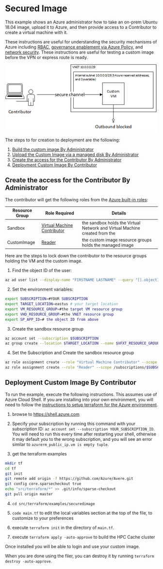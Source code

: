 # Secured Image

This example shows an Azure administrator how to take an on-prem Ubuntu 18.04 image, upload it to Azure, and then provide access to a Contributor to create a virtual machine with it.

These instructions are useful for understanding the security mechanisms of Azure including [RBAC](https://docs.microsoft.com/en-us/azure/role-based-access-control/overview), [governance enablement via Azure Policy](https://azure.microsoft.com/en-us/solutions/governance/), and [network security](https://docs.microsoft.com/en-us/azure/security/fundamentals/network-overview).  These instructions are useful for testing a custom image before the VPN or express route is ready.

![The architecture](architecture.png)

The steps to for creation to deployment are the following:
1. [Build the custom image By Administrator](CreateUploadUbuntu.md#build-the-custom-image-by-administrator)
2. [Upload the Custom Image via a managed disk By Administrator](CreateUploadUbuntu.md#upload-the-custom-image-via-a-managed-disk-by-administrator)
3. [Create the access for the Contributor By Administrator](#create-the-access-for-the-contributor-by-administrator)
4. [Deployment Custom Image By Contributor](#deployment-custom-image-by-contributor)

## Create the access for the Contributor By Administrator

The contributor will get the following roles from the [Azure built-in roles](https://docs.microsoft.com/en-us/azure/role-based-access-control/built-in-roles):

   | Resource Group | Role Required | Details |
   | --- | --- | --- |
   | Sandbox | [Virtual Machine Contributor](https://docs.microsoft.com/en-us/azure/role-based-access-control/built-in-roles#virtual-machine-contributor) | the sandbox holds the Virtual Network and Virtual Machine created from the  |
   | CustomImage | [Reader](https://docs.microsoft.com/en-us/azure/role-based-access-control/built-in-roles#reader) | the custom image resource groups holds the managed image |

Here are the steps to lock down the contributor to the resource groups holding the VM and the custom image.

1. Find the object ID of the user:
```bash
az ad user list --display-name "FIRSTNAME LASTNAME" --query "[].objectId"
```
2. Set the environment variables:
```bash
export SUBSCRIPTION=#YOUR SUBSCRIPTION
export TARGET_LOCATION=eastus # your target location
export VM_RESOURCE_GROUP=#the target VM resource group
export VHD_RESOURCE_GROUP=#the VNET resource group
export SP_APP_ID=# the object ID from above
```
3. Create the sandbox resource group
```bash
az account set --subscription $SUBSCRIPTION
az group create --location $TARGET_LOCATION --name $VFXT_RESOURCE_GROUP
```
4. Set the Subscription and Create the sandbox resource group
```bash
az role assignment create --role "Virtual Machine Contributor" --scope /subscriptions/$SUBSCRIPTION/resourceGroups/$VHD_RESOURCE_GROUP --assignee $SP_APP_ID
az role assignment create --role "Reader" --scope /subscriptions/$SUBSCRIPTION/resourceGroups/$VHD_RESOURCE_GROUP --assignee $SP_APP_ID
```

## Deployment Custom Image By Contributor

To run the example, execute the following instructions.  This assumes use of Azure Cloud Shell.  If you are installing into your own environment, you will need to follow the [instructions to setup terraform for the Azure environment](https://docs.microsoft.com/en-us/azure/terraform/terraform-install-configure).

1. browse to https://shell.azure.com

2. Specify your subscription by running this command with your subscription ID:  ```az account set --subscription YOUR_SUBSCRIPTION_ID```.  You will need to run this every time after restarting your shell, otherwise it may default you to the wrong subscription, and you will see an error similar to `azurerm_public_ip.vm is empty tuple`.

3. get the terraform examples
```bash
mkdir tf
cd tf
git init
git remote add origin -f https://github.com/Azure/Avere.git
git config core.sparsecheckout true
echo "src/terraform/*" >> .git/info/sparse-checkout
git pull origin master
```

4. `cd src/terraform/examples/securedimage`

7. `code main.tf` to edit the local variables section at the top of the file, to customize to your preferences

8. execute `terraform init` in the directory of `main.tf`.

9. execute `terraform apply -auto-approve` to build the HPC Cache cluster

Once installed you will be able to login and use your custom image.

When you are done using the filer, you can destroy it by running `terraform destroy -auto-approve`.